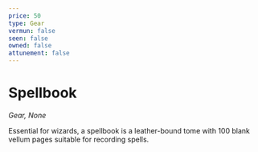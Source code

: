 ```yaml
---
price: 50
type: Gear
vermun: false
seen: false
owned: false
attunement: false
---
```

# Spellbook

*Gear, None*

Essential for wizards, a spellbook is a leather-bound tome with 100 blank vellum pages suitable for recording spells.